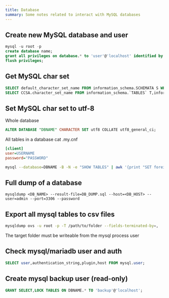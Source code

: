 ```yaml
---
title: Database
summary: Some notes related to interact with MySQL databases
---
```


## Create new MySQL database and user

```sql
mysql -u root -p
create database name;
grant all privileges on database.* to 'user'@'localhost' identified by "password";
flush privileges;
```

## Get MySQL char set

```sql
SELECT default_character_set_name FROM information_schema.SCHEMATA S WHERE schema_name = "DBNAME";
SELECT CCSA.character_set_name FROM information_schema.`TABLES` T,information_schema.`COLLATION_CHARACTER_SET_APPLICABILITY` CCSA WHERE CCSA.collation_name = T.table_collation AND T.table_schema = "DBNAME" AND T.table_name = "TABLENAME";
```

## Set MySQL char set to utf-8

Whole database

```sql
ALTER DATABASE "DBNAME" CHARACTER SET utf8 COLLATE utf8_general_ci;
```

All tables in a database
cat .my.cnf

```ini
[client]
user=USERNAME
password="PASSWORD"
```

```sh
mysql --database=DBNAME -B -N -e "SHOW TABLES" | awk '{print "SET foreign_key_checks = 0; ALTER TABLE", $1, "CONVERT TO CHARACTER SET utf8 COLLATE utf8_general_ci; SET foreign_key_checks = 1; "}' | mysql --database=DBNAME
```

## Full dump of a database

```
mysqldump <DB_NAME> --result-file=DB_DUMP.sql --host=<DB_HOST> --user=admin --port=3306 --password
```

## Export all mysql tables to csv files

```bash
mysqldump ovs -u root -p -T /path/to/folder --fields-terminated-by=,
```

The target folder must be writeable from the mysql process user

## Check mysql/mariadb user and auth

```sql
SELECT user,authentication_string,plugin,host FROM mysql.user;
```

## Create mysql backup user (read-only)

```sql
GRANT SELECT,LOCK TABLES ON DBNAME.* TO 'backup'@'localhost';
```

